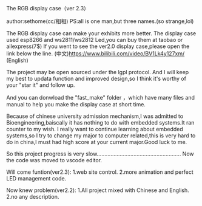 The RGB display case（ver 2.3）

author:sethome(cc/相相) PS:all is one man,but three names.(so strange,lol)

The RGB display case can make your exhibits more better. The display case used esp8266 and ws2811/ws2812 Led,you can buy them at taobao or ailexpress(7$) If you went to see the ver2.0 display case,please open the link below the line. 
      (中文)https://www.bilibili.com/video/BV1Lk4y127xm/ 
      (English)

The project may be open sourced under the lgpl protocol. And I will keep my best to updata function and improved design,so I think it's worthy of your "star it" and follow up.

And you can donwload the "fast_make" folder ，which have many files and manual to help you make the display case at short time.

Because of chinese university admission mechanism,I was admitted to Bioengineering,baiscally it has nothing to do with embedded systems.It ran counter to my wish. I really want to continue learning about embedded systems,so I try to change my major to computer related,this is very hard to do in china,I must had high score at your current major.Good luck to me.

So this project progress is very slow....................................................... Now the code was moved to vscode editor.

Will come funtion(ver2.3): 1.web site control. 2.more animation and perfect LED management code.

Now knew problem(ver2.2): 1.All project mixed with Chinese and English. 2.no any description.